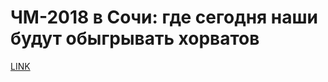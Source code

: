 # ЧМ-2018 в Сочи: где сегодня наши будут обыгрывать хорватов



[LINK](https://varlamov.ru/2998506.html)